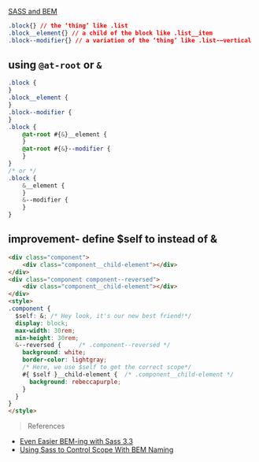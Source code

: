 [SASS and BEM](#top)

```css
.block{} // the ‘thing’ like .list
.block__element{} // a child of the block like .list__item
.block--modifier{} // a variation of the ‘thing’ like .list-—vertical
```

## using `@at-root` or `&`

```css
.block {
}
.block__element {
}
.block--modifier {
}
.block {
    @at-root #{&}__element {
    }
    @at-root #{&}--modifier {
    }
}
/* or */
.block {
    &__element {
    }
    &--modifier {
    }
}
```

## improvement- define $self to instead of &

```html
<div class="component">
    <div class="component__child-element"></div>
</div>
<div class="component component--reversed">
    <div class="component__child-element"></div>
</div>
<style>
.component {
  $self: &; /* Hey look, it's our new best friend!*/
  display: block;
  max-width: 30rem;
  min-height: 30rem;
  &--reversed {     /* .component--reversed */
    background: white;
    border-color: lightgray;
    /* Here, we use $self to get the correct scope*/
    #{ $self }__child-element {  /* .component__child-element */
      background: rebeccapurple;
    }
  }
}
</style>
```

> References
- [Even Easier BEM-ing with Sass 3.3](http://alwaystwisted.com/articles/2014-02-27-even-easier-bem-ing-with-sass-33)
- [Using Sass to Control Scope With BEM Naming](https://css-tricks.com/using-sass-control-scope-bem-naming/)
